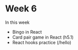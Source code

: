 # Week 6 

In this week 

* Bingo in React
* Card pair game in React (h5.1)
* React hooks practice (/hello)